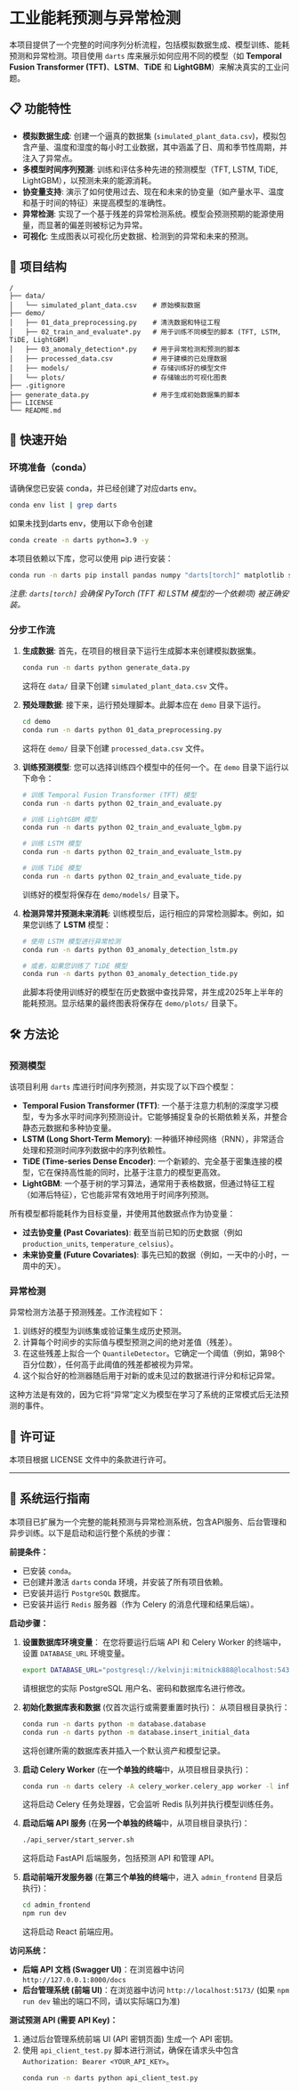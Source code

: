 # 工业能耗预测与异常检测

本项目提供了一个完整的时间序列分析流程，包括模拟数据生成、模型训练、能耗预测和异常检测。项目使用 `darts` 库来展示如何应用不同的模型（如 **Temporal Fusion Transformer (TFT)**、**LSTM**、**TiDE** 和 **LightGBM**）来解决真实的工业问题。

## 📋 功能特性

- **模拟数据生成**: 创建一个逼真的数据集 (`simulated_plant_data.csv`)，模拟包含产量、温度和湿度的每小时工业数据，其中涵盖了日、周和季节性周期，并注入了异常点。
- **多模型时间序列预测**: 训练和评估多种先进的预测模型（TFT, LSTM, TiDE, LightGBM），以预测未来的能源消耗。
- **协变量支持**: 演示了如何使用过去、现在和未来的协变量（如产量水平、温度和基于时间的特征）来提高模型的准确性。
- **异常检测**: 实现了一个基于残差的异常检测系统。模型会预测预期的能源使用量，而显著的偏差则被标记为异常。
- **可视化**: 生成图表以可视化历史数据、检测到的异常和未来的预测。

## 📂 项目结构

```
/
├── data/
│   └── simulated_plant_data.csv    # 原始模拟数据
├── demo/
│   ├── 01_data_preprocessing.py    # 清洗数据和特征工程
│   ├── 02_train_and_evaluate*.py   # 用于训练不同模型的脚本 (TFT, LSTM, TiDE, LightGBM)
│   ├── 03_anomaly_detection*.py    # 用于异常检测和预测的脚本
│   ├── processed_data.csv          # 用于建模的已处理数据
│   ├── models/                     # 存储训练好的模型文件
│   └── plots/                      # 存储输出的可视化图表
├── .gitignore
├── generate_data.py                # 用于生成初始数据集的脚本
├── LICENSE
└── README.md
```

## 🚀 快速开始

### 环境准备（conda）

请确保您已安装 conda，并已经创建了对应darts env。

```bash
conda env list | grep darts
```
如果未找到darts env，使用以下命令创建
```bash
conda create -n darts python=3.9 -y
```

本项目依赖以下库，您可以使用 pip 进行安装：

```bash
conda run -n darts pip install pandas numpy "darts[torch]" matplotlib scikit-learn joblib
```
*注意: `darts[torch]` 会确保 PyTorch (TFT 和 LSTM 模型的一个依赖项) 被正确安装。*

### 分步工作流

1.  **生成数据**:
    首先，在项目的根目录下运行生成脚本来创建模拟数据集。

    ```bash
    conda run -n darts python generate_data.py
    ```
    这将在 `data/` 目录下创建 `simulated_plant_data.csv` 文件。

2.  **预处理数据**:
    接下来，运行预处理脚本。此脚本应在 `demo` 目录下运行。

    ```bash
    cd demo
    conda run -n darts python 01_data_preprocessing.py
    ```
    这将在 `demo/` 目录下创建 `processed_data.csv` 文件。

3.  **训练预测模型**:
    您可以选择训练四个模型中的任何一个。在 `demo` 目录下运行以下命令：

    ```bash
    # 训练 Temporal Fusion Transformer (TFT) 模型
    conda run -n darts python 02_train_and_evaluate.py

    # 训练 LightGBM 模型
    conda run -n darts python 02_train_and_evaluate_lgbm.py

    # 训练 LSTM 模型
    conda run -n darts python 02_train_and_evaluate_lstm.py
    
    # 训练 TiDE 模型
    conda run -n darts python 02_train_and_evaluate_tide.py
    ```
    训练好的模型将保存在 `demo/models/` 目录下。

4.  **检测异常并预测未来消耗**:
    训练模型后，运行相应的异常检测脚本。例如，如果您训练了 **LSTM** 模型：

    ```bash
    # 使用 LSTM 模型进行异常检测
    conda run -n darts python 03_anomaly_detection_lstm.py

    # 或者，如果您训练了 TiDE 模型
    conda run -n darts python 03_anomaly_detection_tide.py
    ```
    此脚本将使用训练好的模型在历史数据中查找异常，并生成2025年上半年的能耗预测。显示结果的最终图表将保存在 `demo/plots/` 目录下。

## 🛠️ 方法论

### 预测模型

该项目利用 `darts` 库进行时间序列预测，并实现了以下四个模型：

- **Temporal Fusion Transformer (TFT)**: 一个基于注意力机制的深度学习模型，专为多水平时间序列预测设计。它能够捕捉复杂的长期依赖关系，并整合静态元数据和多种协变量。
- **LSTM (Long Short-Term Memory)**: 一种循环神经网络（RNN），非常适合处理和预测时间序列数据中的序列依赖性。
- **TiDE (Time-series Dense Encoder)**: 一个新颖的、完全基于密集连接的模型，它在保持高性能的同时，比基于注意力的模型更高效。
- **LightGBM**: 一个基于树的学习算法，通常用于表格数据，但通过特征工程（如滞后特征），它也能非常有效地用于时间序列预测。

所有模型都将能耗作为目标变量，并使用其他数据点作为协变量：
- **过去协变量 (Past Covariates)**: 截至当前已知的历史数据（例如 `production_units`, `temperature_celsius`）。
- **未来协变量 (Future Covariates)**: 事先已知的数据（例如，一天中的小时，一周中的天）。

### 异常检测

异常检测方法基于预测残差。工作流程如下：
1.  训练好的模型为训练集或验证集生成历史预测。
2.  计算每个时间步的实际值与模型预测之间的绝对差值（残差）。
3.  在这些残差上拟合一个 `QuantileDetector`。它确定一个阈值（例如，第98个百分位数），任何高于此阈值的残差都被视为异常。
4.  这个拟合好的检测器随后用于对新的或未见过的数据进行评分和标记异常。

这种方法是有效的，因为它将“异常”定义为模型在学习了系统的正常模式后无法预测的事件。

## 📄 许可证

本项目根据 LICENSE 文件中的条款进行许可。

---

## 🚀 系统运行指南

本项目已扩展为一个完整的能耗预测与异常检测系统，包含API服务、后台管理和异步训练。以下是启动和运行整个系统的步骤：

**前提条件：**

*   已安装 `conda`。
*   已创建并激活 `darts` conda 环境，并安装了所有项目依赖。
*   已安装并运行 `PostgreSQL` 数据库。
*   已安装并运行 `Redis` 服务器（作为 Celery 的消息代理和结果后端）。

**启动步骤：**

1.  **设置数据库环境变量**：
    在您将要运行后端 API 和 Celery Worker 的终端中，设置 `DATABASE_URL` 环境变量。
    ```bash
    export DATABASE_URL="postgresql://kelvinji:mitnick888@localhost:5432/energy_forecast_db"
    ```
    请根据您的实际 PostgreSQL 用户名、密码和数据库名进行修改。

2.  **初始化数据库表和数据** (仅首次运行或需要重置时执行)：
    从项目根目录执行：
    ```bash
    conda run -n darts python -m database.database
    conda run -n darts python -m database.insert_initial_data
    ```
    这将创建所需的数据库表并插入一个默认资产和模型记录。

3.  **启动 Celery Worker** (在**一个单独的终端**中，从项目根目录执行)：
    ```bash
    conda run -n darts celery -A celery_worker.celery_app worker -l info
    ```
    这将启动 Celery 任务处理器，它会监听 Redis 队列并执行模型训练任务。

4.  **启动后端 API 服务** (在**另一个单独的终端**中，从项目根目录执行)：
    ```bash
    ./api_server/start_server.sh
    ```
    这将启动 FastAPI 后端服务，包括预测 API 和管理 API。

5.  **启动前端开发服务器** (在**第三个单独的终端**中，进入 `admin_frontend` 目录后执行)：
    ```bash
    cd admin_frontend
    npm run dev
    ```
    这将启动 React 前端应用。

**访问系统：**

*   **后端 API 文档 (Swagger UI)**：在浏览器中访问 `http://127.0.0.1:8000/docs`
*   **后台管理系统 (前端 UI)**：在浏览器中访问 `http://localhost:5173/` (如果 `npm run dev` 输出的端口不同，请以实际端口为准)

**测试预测 API (需要 API Key)：**

1.  通过后台管理系统前端 UI (API 密钥页面) 生成一个 API 密钥。
2.  使用 `api_client_test.py` 脚本进行测试，确保在请求头中包含 `Authorization: Bearer <YOUR_API_KEY>`。
    ```bash
    conda run -n darts python api_client_test.py
    ```